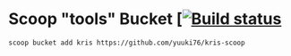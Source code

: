 # Scoop "tools" Bucket [[![Build status](https://ci.appveyor.com/api/projects/status/ub7lnm8hchq1gp4j?svg=true)](https://ci.appveyor.com/project/yuuki76/kris-scoop)

`scoop bucket add kris https://github.com/yuuki76/kris-scoop`

